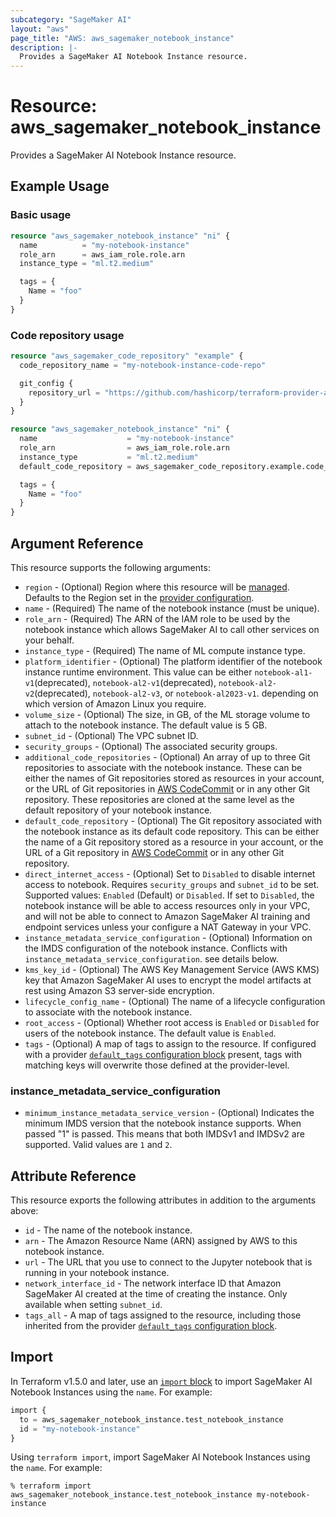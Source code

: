 ```yaml
---
subcategory: "SageMaker AI"
layout: "aws"
page_title: "AWS: aws_sagemaker_notebook_instance"
description: |-
  Provides a SageMaker AI Notebook Instance resource.
---
```


# Resource: aws_sagemaker_notebook_instance

Provides a SageMaker AI Notebook Instance resource.

## Example Usage

### Basic usage

```terraform
resource "aws_sagemaker_notebook_instance" "ni" {
  name          = "my-notebook-instance"
  role_arn      = aws_iam_role.role.arn
  instance_type = "ml.t2.medium"

  tags = {
    Name = "foo"
  }
}
```

### Code repository usage

```terraform
resource "aws_sagemaker_code_repository" "example" {
  code_repository_name = "my-notebook-instance-code-repo"

  git_config {
    repository_url = "https://github.com/hashicorp/terraform-provider-aws.git"
  }
}

resource "aws_sagemaker_notebook_instance" "ni" {
  name                    = "my-notebook-instance"
  role_arn                = aws_iam_role.role.arn
  instance_type           = "ml.t2.medium"
  default_code_repository = aws_sagemaker_code_repository.example.code_repository_name

  tags = {
    Name = "foo"
  }
}
```

## Argument Reference

This resource supports the following arguments:

* `region` - (Optional) Region where this resource will be [managed](https://docs.aws.amazon.com/general/latest/gr/rande.html#regional-endpoints). Defaults to the Region set in the [provider configuration](https://registry.terraform.io/providers/hashicorp/aws/latest/docs#aws-configuration-reference).
* `name` - (Required) The name of the notebook instance (must be unique).
* `role_arn` - (Required) The ARN of the IAM role to be used by the notebook instance which allows SageMaker AI to call other services on your behalf.
* `instance_type` - (Required) The name of ML compute instance type.
* `platform_identifier` - (Optional) The platform identifier of the notebook instance runtime environment. This value can be either `notebook-al1-v1`(deprecated), `notebook-al2-v1`(deprecated), `notebook-al2-v2`(deprecated), `notebook-al2-v3`, or `notebook-al2023-v1`. depending on which version of Amazon Linux you require.
* `volume_size` - (Optional) The size, in GB, of the ML storage volume to attach to the notebook instance. The default value is 5 GB.
* `subnet_id` - (Optional) The VPC subnet ID.
* `security_groups` - (Optional) The associated security groups.
* `additional_code_repositories` - (Optional) An array of up to three Git repositories to associate with the notebook instance.
 These can be either the names of Git repositories stored as resources in your account, or the URL of Git repositories in [AWS CodeCommit](https://docs.aws.amazon.com/codecommit/latest/userguide/welcome.html) or in any other Git repository. These repositories are cloned at the same level as the default repository of your notebook instance.
* `default_code_repository` - (Optional) The Git repository associated with the notebook instance as its default code repository. This can be either the name of a Git repository stored as a resource in your account, or the URL of a Git repository in [AWS CodeCommit](https://docs.aws.amazon.com/codecommit/latest/userguide/welcome.html) or in any other Git repository.
* `direct_internet_access` - (Optional) Set to `Disabled` to disable internet access to notebook. Requires `security_groups` and `subnet_id` to be set. Supported values: `Enabled` (Default) or `Disabled`. If set to `Disabled`, the notebook instance will be able to access resources only in your VPC, and will not be able to connect to Amazon SageMaker AI training and endpoint services unless your configure a NAT Gateway in your VPC.
* `instance_metadata_service_configuration` - (Optional) Information on the IMDS configuration of the notebook instance. Conflicts with `instance_metadata_service_configuration`. see details below.
* `kms_key_id` - (Optional) The AWS Key Management Service (AWS KMS) key that Amazon SageMaker AI uses to encrypt the model artifacts at rest using Amazon S3 server-side encryption.
* `lifecycle_config_name` - (Optional) The name of a lifecycle configuration to associate with the notebook instance.
* `root_access` - (Optional) Whether root access is `Enabled` or `Disabled` for users of the notebook instance. The default value is `Enabled`.
* `tags` - (Optional) A map of tags to assign to the resource. If configured with a provider [`default_tags` configuration block](https://registry.terraform.io/providers/hashicorp/aws/latest/docs#default_tags-configuration-block) present, tags with matching keys will overwrite those defined at the provider-level.

### instance_metadata_service_configuration

* `minimum_instance_metadata_service_version` - (Optional) Indicates the minimum IMDS version that the notebook instance supports. When passed "1" is passed. This means that both IMDSv1 and IMDSv2 are supported. Valid values are `1` and `2`.

## Attribute Reference

This resource exports the following attributes in addition to the arguments above:

* `id` - The name of the notebook instance.
* `arn` - The Amazon Resource Name (ARN) assigned by AWS to this notebook instance.
* `url` - The URL that you use to connect to the Jupyter notebook that is running in your notebook instance.
* `network_interface_id` - The network interface ID that Amazon SageMaker AI created at the time of creating the instance. Only available when setting `subnet_id`.
* `tags_all` - A map of tags assigned to the resource, including those inherited from the provider [`default_tags` configuration block](https://registry.terraform.io/providers/hashicorp/aws/latest/docs#default_tags-configuration-block).

## Import

In Terraform v1.5.0 and later, use an [`import` block](https://developer.hashicorp.com/terraform/language/import) to import SageMaker AI Notebook Instances using the `name`. For example:

```terraform
import {
  to = aws_sagemaker_notebook_instance.test_notebook_instance
  id = "my-notebook-instance"
}
```

Using `terraform import`, import SageMaker AI Notebook Instances using the `name`. For example:

```console
% terraform import aws_sagemaker_notebook_instance.test_notebook_instance my-notebook-instance
```
